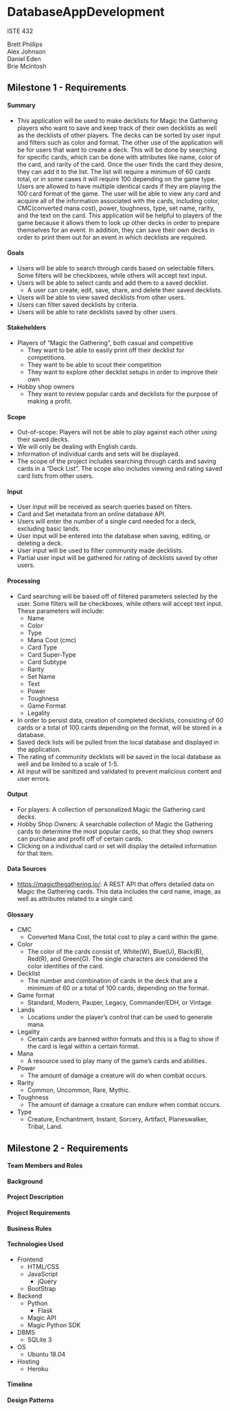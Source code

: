 # DatabaseAppDevelopment

ISTE 432

Brett Phillips \
Alex Johnson \
Daniel Eden \
Brie McIntosh

## Milestone 1 - Requirements
#### Summary
* This application will be used to make decklists for Magic the Gathering players who want to save and keep track of their own decklists as well as the decklists of other players. The decks can be sorted by user input and filters such as color and format. The other use of the application will be for users that want to create a deck. This will be done by searching for specific cards, which can be done with attributes like name, color of the card, and rarity of the card. Once the user finds the card they desire, they can add it to the list. The list will require a minimum of 60 cards total, or in some cases it will require 100 depending on the game type. Users are allowed to have multiple identical cards if they are playing the 100 card format of the game. The user will be able to view any card and acquire all of the information associated with the cards, including color, CMC(converted mana cost), power, toughness, type, set name, rarity, and the text on the card. This application will be helpful to players of the game because it allows them to look up other decks in order to prepare themselves for an event. In addition, they can save their own decks in order to print them out for an event in which decklists are required.

#### Goals
* Users will be able to search through cards based on selectable filters.  Some filters will be checkboxes, while others will accept text input.
* Users will be able to select cards and add them to a saved decklist.
  * A user can create, edit, save, share, and delete their saved decklists.
* Users will be able to view saved decklists from other users.
* Users can filter saved decklists by criteria.
* Users will be able to rate decklists saved by other users.

#### Stakeholders
* Players of “Magic the Gathering”, both casual and competitive
  * They want to be able to easily print off their decklist for competitions.
  * They want to be able to scout their competition
  * They want to explore other decklist setups in order to improve their own
* Hobby shop owners 
  * They want to review popular cards and decklists for the purpose of making a profit.

#### Scope
* Out-of-scope: Players will not be able to play against each other using their saved decks.
* We will only be dealing with English cards.
* Information of individual cards and sets will be displayed.
* The scope of the project includes searching through cards and saving cards in a “Deck List”.  The scope also includes viewing and rating saved card lists from other users.

#### Input
* User input will be received as search queries based on filters.
* Card and Set metadata from an online database API.
* Users will enter the number of a single card needed for a deck, excluding basic lands.
* User input will be entered into the database when saving, editing, or deleting a deck.
* User input will be used to filter community made decklists.
* Partial user input will be gathered for rating of decklists saved by other users.

#### Processing
* Card searching will be based off of filtered parameters selected by the user. Some filters will be checkboxes, while others will accept text input. These parameters will include:
	* Name
	* Color
	* Type
	* Mana Cost (cmc)
	* Card Type
	* Card Super-Type
	* Card Subtype
	* Rarity
	* Set Name
	* Text
	* Power
	* Toughness
	* Game Format
	* Legality
* In order to persist data, creation of completed decklists, consisting of 60 cards or a total of 100 cards depending on the format, will be stored in a database.
* Saved deck lists will be pulled from the local database and displayed in the application.
* The rating of community decklists will be saved in the local database as well and be limited to a scale of 1-5.
* All input will be sanitized and validated to prevent malicious content and user errors.

#### Output
* For players: A collection of personalized Magic the Gathering card decks.
* Hobby Shop Owners: A searchable collection of Magic the Gathering cards to determine the most popular cards, so that they shop owners can purchase and profit off of certain cards.
* Clicking on a individual card or set will display the detailed information for that item.

#### Data Sources
* https://magicthegathering.io/: A REST API that offers detailed data on Magic the Gathering cards. This data includes the card name, image, as well as attributes related to a single card.

#### Glossary
* CMC
	* Converted Mana Cost, the total cost to play a card within the game.
* Color
	* The color of the cards consist of, White(W), Blue(U), Black(B), Red(R), and Green(G). The single characters are considered the color identities of the card.
* Decklist
	* The number and combination of cards in the deck that are a minimum of 60 or a total of 100 cards, depending on the format.
* Game format
	* Standard, Modern, Pauper, Legacy, Commander/EDH, or Vintage.
* Lands
	* Locations under the player’s control that can be used to generate mana.
* Legality
	* Certain cards are banned within formats and this is a flag to show if the card is legal within a certain format.
* Mana
	* A resource used to play many of the game’s cards and abilities.
* Power
	* The amount of damage a creature will do when combat occurs.
* Rarity
	* Common, Uncommon, Rare, Mythic.
* Toughness
	* The amount of damage a creature can endure when combat occurs.
* Type
	* Creature, Enchantment, Instant, Sorcery, Artifact, Planeswalker, Tribal, Land.
	
## Milestone 2 - Requirements
#### Team Members and Roles
#### Background
#### Project Description
#### Project Requirements
#### Business Rules
#### Technologies Used
* Frontend
	* HTML/CSS
	* JavaScript
		* jQuery
	* BootStrap
* Backend
	* Python
		* Flask
	* Magic API
	* Magic Python SDK
* DBMS
	* SQLite 3
* OS
	* Ubuntu 18.04
* Hosting
	* Heroku
#### Timeline
#### Design Patterns
